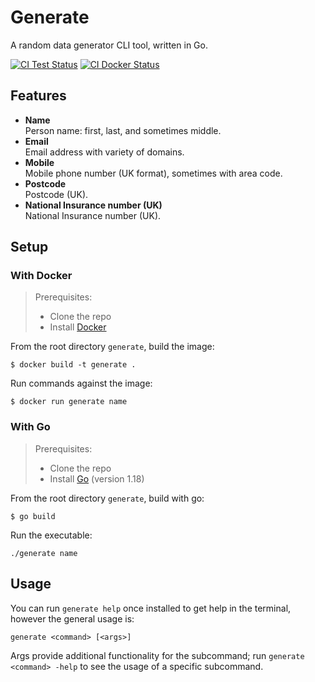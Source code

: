 # Generate

A random data generator CLI tool, written in Go.

[![CI Test Status](https://github.com/jamesmoreton/generate/actions/workflows/ci-test.yml/badge.svg)](https://github.com/jamesmoreton/generate/actions/workflows/ci-test.yml?query=branch%3Amaster+event%3Apush)
[![CI Docker Status](https://github.com/jamesmoreton/generate/actions/workflows/ci-docker.yml/badge.svg)](https://github.com/jamesmoreton/generate/actions/workflows/ci-docker.yml)

## Features

- **Name**  
  Person name: first, last, and sometimes middle.
- **Email**  
  Email address with variety of domains.
- **Mobile**  
  Mobile phone number (UK format), sometimes with area code.
- **Postcode**  
  Postcode (UK).
- **National Insurance number (UK)**  
  National Insurance number (UK).

## Setup

### With Docker

> Prerequisites:
> - Clone the repo
> - Install [Docker](https://docs.docker.com/get-docker/)

From the root directory `generate`, build the image:

```shell
$ docker build -t generate .
```

Run commands against the image:

```shell
$ docker run generate name
```

### With Go

> Prerequisites:
> - Clone the repo
> - Install [Go](https://go.dev/dl/) (version 1.18)

From the root directory `generate`, build with go:

```shell
$ go build
```

Run the executable:

```shell
./generate name
```

## Usage

You can run `generate help` once installed to get help in the terminal, however the general usage is:

```shell
generate <command> [<args>]
```

Args provide additional functionality for the subcommand; run `generate <command> -help` to see the usage of a specific subcommand.
